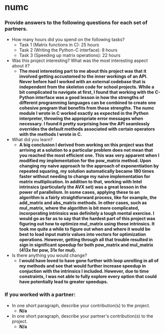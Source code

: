 # numc

### Provide answers to the following questions for each set of partners.
- How many hours did you spend on the following tasks?
  - Task 1 (Matrix functions in C): 25 hours
  - Task 2 (Writing the Python-C interface): 8 hours
  - Task 3 (Speeding up matrix operations): 22 hours
- Was this project interesting? What was the most interesting aspect about it?
  - <b>The most interesting part to me about this project was that it involved getting accustomed to the inner workings of an API. Never before had I worked with an external codebase that is independent from the skeleton code for school projects.  While a bit complicated to navigate at first, I found that working with the C-Python interface was a good lesson in how the strengths of different programming languages can be combined to create one cohesive program that benefits from those strengths. The numc module I wrote in C worked exactly as expected in the Python interpreter, throwing the appropriate error messages when necessary. I found it pretty surprising how the API seamlessly overrides the default methods associated with certain operators with the methods I wrote in C.  </b>
- What did you learn?
  - <b>A big conclusion I derived from working on this project was that arriving at a solution to a particular problem does not mean that you reached the most efficient one. This was very apparent when I modified my implementation for the pow_matrix method. Upon changing my naive approach to the approach of exponentiation by repeated squaring, my solution automatically became 180 times faster without needing to change my naive implementation for matrix multiplication. In addition to that, working with Intel intrinsics (particularly the AVX set) was a great lesson in the power of parallelism. In some cases, applying these to an algorithm is a fairly straightforward process, like for example, the add_matrix and abs_matrix methods. In other cases, such as mul_matrix, where the algorithm is bit more complicated, incorporating intrinsics was definitely a tough mental exercise. I would go as far as to say that the hardest part of this project was figuring out how to optimize mul_matrix using these intrinsics. It took me quite a while to figure out when and where it would be best to load input matrix values into vectors for optimization operations. However, getting through all that trouble resulted in sign in significant speedup for both pow_matrix and mul_matrix (413x for pow, 31x for mul). </b>
- Is there anything you would change?
  - <b>I would have loved to have gone further with loop unrolling in all of my methods and see that would further increase speedup in conjuction with the intrinsics I included. However, due to time constraints, I was not able to fully explore every option that could have potentially lead to greater speedups.  </b>

### If you worked with a partner:
- In one short paragraph, describe your contribution(s) to the project.
  - <b>N/a</b>
- In one short paragraph, describe your partner's contribution(s) to the project.
  - <b>N/a</b>
